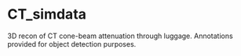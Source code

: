 # CT_simdata
3D recon of CT cone-beam attenuation through luggage. Annotations provided for object detection purposes.
